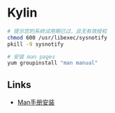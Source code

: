# Kylin

```sh
# 提示您的系统试用期已过，且无有效授权
chmod 600 /usr/libexec/sysnotify
pkill -9 sysnotify

# 安装 man pages
yum groupinstall "man manual"
```

## Links

- [Man手册安装](https://www.kancloud.cn/desktop/lv200/2665335)
